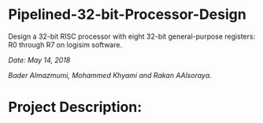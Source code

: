 # Pipelined-32-bit-Processor-Design
Design a 32-bit RISC processor with eight 32-bit general-purpose registers: R0 through R7 on logisim software.

_Date: May 14, 2018_

_Bader Almazmumi, Mohammed Khyami and Rakan AAlsoraya._

# Project Description:

